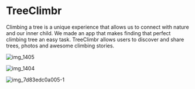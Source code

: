 # TreeClimbr

Climbing a tree is a unique experience that allows us to connect with nature and our inner child. We made an app that makes finding that perfect climbing tree an easy task. TreeClimbr allows users to discover and share trees, photos and awesome climbing stories.

![img_1405](https://user-images.githubusercontent.com/30643008/33580107-cef0c86e-d900-11e7-932c-dfbc94881b5b.PNG)

![img_1404](https://user-images.githubusercontent.com/30643008/33580118-d3d062fe-d900-11e7-92f1-bf6a29f44d6d.PNG)

![img_7d83edc0a005-1](https://user-images.githubusercontent.com/30643008/33580173-00365bb4-d901-11e7-89f4-18a5240ef629.jpeg)
